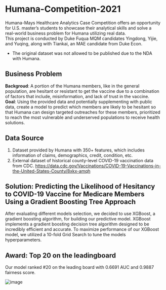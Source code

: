 # Humana-Competition-2021
Humana-Mays Healthcare Analytics Case Competition offers an opportunity for U.S. master’s students to showcase their analytical skills and solve a real-world business problem for Humana utilizing real data.  
This project is conducted by Duke Fuqua MQM candidates Yingdong, Yijie, and Yuqing, along with Tiankai, an MAE candidate from Duke Econ.
* The original dataset was not allowed to be published due to the NDA with Humana. 

## Business Problem
**Backgroud**: A portion of the Humana members, like in the general population, are hesitant or resistant to get the vaccine due to a combination of factors that include, misinformation, and lack of trust in the vaccine.  
**Goal**: Using the provided data and potentially supplementing with public data, create a model to predict which members are likely to be hesitant so that Humana can design targeted outreaches for these members, prioritized to reach the most vulnerable and underserved populations to receive health solutions.  

## Data Source  
1. Dataset provided by Humana with 350+ features, which includes information of claims, demographics, credit, condition, etc. 
2. External dataset of historical county-level COVID-19 vaccination data from CDC. https://data.cdc.gov/Vaccinations/COVID-19-Vaccinations-in-the-United-States-County/8xkx-amqh

## Solution: Predicting the Likelihood of Hesitancy to COVID-19 Vaccine for Medicare Members Using a Gradient Boosting Tree Approach
After evaluating different models selection, we decided to use XGBoost, a gradient boosting algorithm, for building our predictive model. XGBoost implements a gradient boosting decision tree algorithm designed to be incredibly efficient and accurate. To maximize performance of our XGBoost model, we utilized a 10-fold Grid Search to tune the models hyperparameters. 

## Award: Top 20 on the leadingboard
Our model ranked #20 on the leading board with 0.6691 AUC and 0.9887 fairness score.  
  
![image](https://user-images.githubusercontent.com/63487847/148133190-d4eb58a4-4a1a-4d00-9dec-90331c083cda.png)
